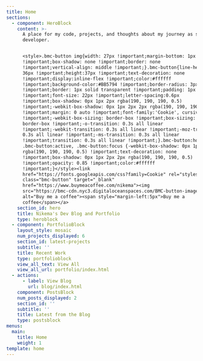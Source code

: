 ```yaml
---
title: Home
sections:
  - component: HeroBlock
    content: >-
      A place for my code, projects, and thoughts about my journey as software
      developer.


      <style>.bmc-button img{width: 27px !important;margin-bottom: 1px
      !important;box-shadow: none !important;border: none
      !important;vertical-align: middle !important;}.bmc-button{line-height:
      36px !important;height:37px !important;text-decoration: none
      !important;display:inline-flex !important;color:#ffffff
      !important;background-color:#BB5794 !important;border-radius: 3px
      !important;border: 1px solid transparent !important;padding: 1px 9px
      !important;font-size: 22px !important;letter-spacing:0.6px
      !important;box-shadow: 0px 1px 2px rgba(190, 190, 190, 0.5)
      !important;-webkit-box-shadow: 0px 1px 2px 2px rgba(190, 190, 190, 0.5)
      !important;margin: 0 auto !important;font-family:'Cookie', cursive
      !important;-webkit-box-sizing: border-box !important;box-sizing:
      border-box !important;-o-transition: 0.3s all linear
      !important;-webkit-transition: 0.3s all linear !important;-moz-transition:
      0.3s all linear !important;-ms-transition: 0.3s all linear
      !important;transition: 0.3s all linear !important;}.bmc-button:hover,
      .bmc-button:active, .bmc-button:focus {-webkit-box-shadow: 0px 1px 2px 2px
      rgba(190, 190, 190, 0.5) !important;text-decoration: none
      !important;box-shadow: 0px 1px 2px 2px rgba(190, 190, 190, 0.5)
      !important;opacity: 0.85 !important;color:#ffffff
      !important;}</style><link
      href="https://fonts.googleapis.com/css?family=Cookie" rel="stylesheet"><a
      class="bmc-button" target="_blank"
      href="https://www.buymeacoffee.com/nikema"><img
      src="https://bmc-cdn.nyc3.digitaloceanspaces.com/BMC-button-images/BMC-btn-logo.svg"
      alt="Buy me a coffee"><span style="margin-left:5px">Buy me a
      coffee</span></a>
    section_id: hero
    title: Nikema's Dev Blog and Portfolio
    type: heroblock
  - component: PortfolioBlock
    layout_style: mosaic
    num_projects_displayed: 6
    section_id: latest-projects
    subtitle: ''
    title: Recent Work
    type: portfolioblock
    view_all_text: View All
    view_all_url: portfolio/index.html
  - actions:
      - label: View Blog
        url: blog/index.html
    component: PostsBlock
    num_posts_displayed: 2
    section_id: ''
    subtitle: ''
    title: Latest from the Blog
    type: postsblock
menus:
  main:
    title: Home
    weight: 1
template: home
---
```


